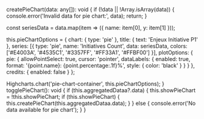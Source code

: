 createPieChart(data: any[]): void {
  if (!data || !Array.isArray(data)) {
    console.error('Invalid data for pie chart:', data);
    return;
  }

  const seriesData = data.map(item => ({
    name: item[0], 
    y: item[1]
  }));

  this.pieChartOptions = {
    chart: {
      type: 'pie'
    },
    title: {
      text: 'Enjeux Initiative P1'
    },
    series: [{
      type: 'pie',
      name: 'Initiatives Count',
      data: seriesData,
      colors: ['#E4003A', '#4535C1', '#3357FF', '#FF33A1', '#FFBF00']
    }],
    plotOptions: {
      pie: {
        allowPointSelect: true,
        cursor: 'pointer',
        dataLabels: {
          enabled: true,
          format: '{point.name}: {point.percentage:.1f}%',
          style: {
            color: 'black'
          }
        }
      }
    },
    credits: { enabled: false }
  };

  Highcharts.chart('pie-chart-container', this.pieChartOptions);
}
togglePieChart(): void {
  if (this.aggregatedDataa?.data) {
    this.showPieChart = !this.showPieChart;
    if (this.showPieChart) {
      this.createPieChart(this.aggregatedDataa.data);
    }
  } else {
    console.error('No data available for pie chart');
  }
}
